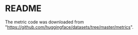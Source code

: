 # README

The metric code was downloaded from "https://github.com/huggingface/datasets/tree/master/metrics".

